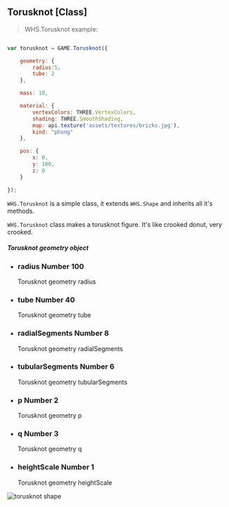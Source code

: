 <h2 class="ws" id="torusknot">Torusknot [Class]</h2>

> WHS.Torusknot example:

```javascript

var torusknot = GAME.Torusknot({

    geometry: {
        radius:5,
        tube: 2
    },

    mass: 10,

    material: {
        vertexColors: THREE.VertexColors,
        shading: THREE.SmoothShading,
        map: api.texture('assets/textures/bricks.jpg'),
        kind: "phong"
    },

    pos: {
        x: 0,
        y: 100,
        z: 0
    }

});

```


`WHS.Torusknot` is a simple class, it extends `WHS.Shape` and inherits all it's methods.

`WHS.Torusknot` class makes a torusknot figure. It's like crooked donut, very crooked.

<div class="params" id="torusknot-geometry">
  <h5>Torusknot geometry object <a href="#torusknot-geometry" class="anchor"></a></h5>
  <ul>
    <li id="torusknot-geometry-radius">
      <h3><a href="#torusknot-geometry-radius" class="anchor"></a> radius
        <span class="type">Number</span>
        <span class="default">100</span>
      </h3>
      <p>Torusknot geometry radius</p>
    </li>
    <li id="torusknot-geometry-tube">
      <h3><a href="#torusknot-geometry-tube" class="anchor"></a> tube
        <span class="type">Number</span>
        <span class="default">40</span>
      </h3>
      <p>Torusknot geometry tube</p>
    </li>
    <li id="torusknot-geometry-radialSegments">
      <h3><a href="#torusknot-geometry-radialSegments" class="anchor"></a> radialSegments
        <span class="type">Number</span>
        <span class="default">8</span>
      </h3>
      <p>Torusknot geometry radialSegments</p>
    </li>
    <li id="torusknot-geometry-tubularSegments">
      <h3><a href="#torusknot-geometry-tubularSegments" class="anchor"></a> tubularSegments
        <span class="type">Number</span>
        <span class="default">6</span>
      </h3>
      <p>Torusknot geometry tubularSegments</p>
    </li>
    <li id="torusknot-geometry-p">
      <h3><a href="#torusknot-geometry-p" class="anchor"></a> p
        <span class="type">Number</span>
        <span class="default">2</span>
      </h3>
      <p>Torusknot geometry p</p>
    </li>
    <li id="torusknot-geometry-q">
      <h3><a href="#torusknot-geometry-q" class="anchor"></a> q
        <span class="type">Number</span>
        <span class="default">3</span>
      </h3>
      <p>Torusknot geometry q</p>
    </li>
    <li id="torusknot-geometry-heightScale">
      <h3><a href="#torusknot-geometry-heightScale" class="anchor"></a> heightScale
        <span class="type">Number</span>
        <span class="default">1</span>
      </h3>
      <p>Torusknot geometry heightScale</p>
    </li>
  </ul>
</div>

<script src="https://gist.github.com/sasha240100/186976e65a13e62ec333.js"></script>

<img src="images/shapes/torusknot.png" alt="torusknot shape">